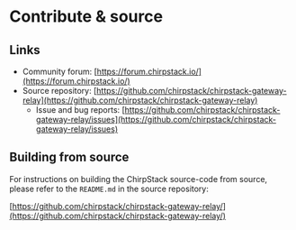 # Contribute & source

## Links

- Community forum: [https://forum.chirpstack.io/](https://forum.chirpstack.io/)
- Source repository: [https://github.com/chirpstack/chirpstack-gateway-relay](https://github.com/chirpstack/chirpstack-gateway-relay)
  - Issue and bug reports: [https://github.com/chirpstack/chirpstack-gateway-relay/issues](https://github.com/chirpstack/chirpstack-gateway-relay/issues)

## Building from source

For instructions on building the ChirpStack source-code from source,
please refer to the `README.md` in the source repository:

[https://github.com/chirpstack/chirpstack-gateway-relay/](https://github.com/chirpstack/chirpstack-gateway-relay/)